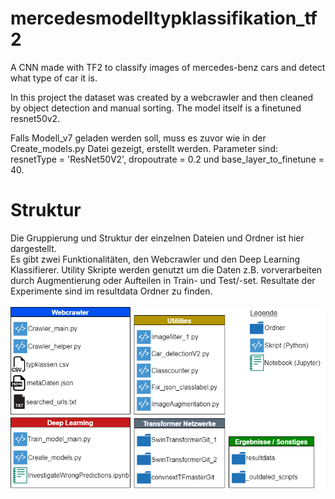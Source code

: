 # mercedesmodelltypklassifikation_tf2
A CNN made with TF2 to classify images of mercedes-benz cars and detect what type of car it is.

In this project the dataset was created by a webcrawler and then cleaned by object detection and manual sorting.
The model itself is a finetuned resnet50v2.


Falls Modell_v7 geladen werden soll, muss es zuvor wie in der Create_models.py Datei gezeigt, erstellt werden. Parameter sind: resnetType = 'ResNet50V2', dropoutrate = 0.2 und base_layer_to_finetune = 40.

# Struktur
Die Gruppierung und Struktur der einzelnen Dateien und Ordner ist hier dargestellt. <br/>
Es gibt zwei Funktionalitäten, den Webcrawler und den Deep Learning Klassifierer. Utility Skripte werden genutzt um die Daten z.B. vorverarbeiten durch Augmentierung oder Aufteilen in Train- und Test/-set. Resultate der Experimente sind im resultdata Ordner zu finden. <br/>
<br/>
![Projekt Struktur Gruppierung](/doc_assets/ProjektStrukturDiagramm.drawio.png)
